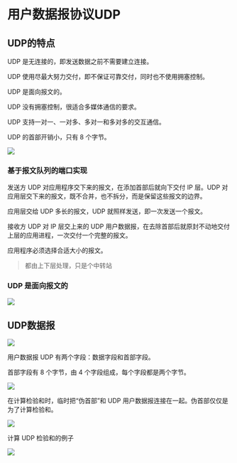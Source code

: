 # 用户数据报协议UDP



## UDP的特点

UDP 是无连接的，即发送数据之前不需要建立连接。

UDP 使用尽最大努力交付，即不保证可靠交付，同时也不使用拥塞控制。

UDP 是面向报文的。

UDP 没有拥塞控制，很适合多媒体通信的要求。 

UDP 支持一对一、一对多、多对一和多对多的交互通信。

UDP 的首部开销小，只有 8 个字节。

![](https://cdn.jsdelivr.net/gh/ZanderZhao/img20/file/20191217082358.png)



### 基于报文队列的端口实现

发送方 UDP 对应用程序交下来的报文，在添加首部后就向下交付 IP 层。UDP 对应用层交下来的报文，既不合并，也不拆分，而是保留这些报文的边界。

应用层交给 UDP 多长的报文，UDP 就照样发送，即一次发送一个报文。

接收方 UDP 对 IP 层交上来的 UDP 用户数据报，在去除首部后就原封不动地交付上层的应用进程，一次交付一个完整的报文。

应用程序必须选择合适大小的报文。

> 都由上下层处理，只是个中转站

### UDP 是面向报文的

![](https://cdn.jsdelivr.net/gh/ZanderZhao/img20/file/20191217082602.png)





## UDP数据报

![](https://cdn.jsdelivr.net/gh/ZanderZhao/img20/file/20191217082749.png)





用户数据报 UDP 有两个字段：数据字段和首部字段。

首部字段有 8 个字节，由 4 个字段组成，每个字段都是两个字节。

![](https://cdn.jsdelivr.net/gh/ZanderZhao/img20/file/20191217083014.png)



在计算检验和时，临时把“伪首部”和 UDP 用户数据报连接在一起。伪首部仅仅是为了计算检验和。

![](https://cdn.jsdelivr.net/gh/ZanderZhao/img20/file/20191223184525.png)



计算 UDP 检验和的例子 

![](https://cdn.jsdelivr.net/gh/ZanderZhao/img20/file/20191223184611.png)





